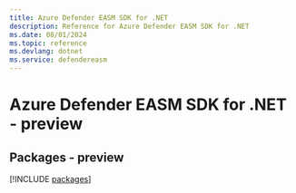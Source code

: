 ```yaml
---
title: Azure Defender EASM SDK for .NET
description: Reference for Azure Defender EASM SDK for .NET
ms.date: 08/01/2024
ms.topic: reference
ms.devlang: dotnet
ms.service: defendereasm
---
```

# Azure Defender EASM SDK for .NET - preview
## Packages - preview
[!INCLUDE [packages](defender-easm-index.md)]